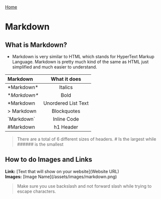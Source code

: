 [Home](README.md)

# Markdown 
## What is Markdown?
* Markdown is very similar to HTML which stands for HyperText Markup Language. Markdown is pretty much kind of the same as HTML just simplified and much easier to understand. 

|      Markdown      |    What it does     |
|:-------------------|:-------------------:|
|    \*Markdown\*    |       Italics       |
|   \**Markdown\**   |        Bold         | 
|    \*Markdown      | Unordered List Text |
|   \> Markdown      |     Blockquotes     |
|    \`Markdown\`    |     Inline Code     |
|    \#Markdown      |       h1 Header     |

> There are a total of 6 different sizes of headers. # Is the largest while ###### is the smallest

## How to do Images and Links
 **Link:** \[Text that will show on your website](Website URL)\
 **Images:** \[Image Name](/assets/images/markdown.png)

> Make sure you use backslash and not forward slash while trying to escape characters. 
